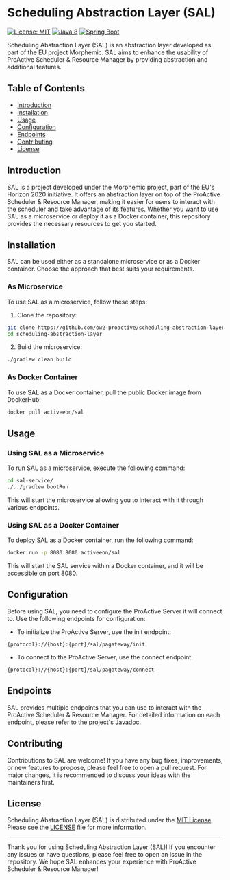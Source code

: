 # Scheduling Abstraction Layer (SAL)

[![License: MIT](https://img.shields.io/badge/License-MIT-yellow.svg)](https://opensource.org/licenses/MIT)
[![Java 8](https://img.shields.io/badge/Java-8-blue.svg)](https://www.oracle.com/java/technologies/javase-jdk8-downloads.html)
[![Spring Boot](https://img.shields.io/badge/Spring%20Boot-1.3.8-brightgreen.svg)](https://spring.io/projects/spring-boot)

Scheduling Abstraction Layer (SAL) is an abstraction layer developed as part of the EU project Morphemic. SAL aims to enhance the usability of ProActive Scheduler & Resource Manager by providing abstraction and additional features.

## Table of Contents

- [Introduction](#introduction)
- [Installation](#installation)
- [Usage](#usage)
- [Configuration](#configuration)
- [Endpoints](#endpoints)
- [Contributing](#contributing)
- [License](#license)

## Introduction

SAL is a project developed under the Morphemic project, part of the EU's Horizon 2020 initiative. It offers an abstraction layer on top of the ProActive Scheduler & Resource Manager, making it easier for users to interact with the scheduler and take advantage of its features. Whether you want to use SAL as a microservice or deploy it as a Docker container, this repository provides the necessary resources to get you started.

## Installation

SAL can be used either as a standalone microservice or as a Docker container. Choose the approach that best suits your requirements.

### As Microservice

To use SAL as a microservice, follow these steps:

1. Clone the repository:

```bash
git clone https://github.com/ow2-proactive/scheduling-abstraction-layer.git
cd scheduling-abstraction-layer
```

2. Build the microservice:

```bash
./gradlew clean build
```

### As Docker Container

To use SAL as a Docker container, pull the public Docker image from DockerHub:

```bash
docker pull activeeon/sal
```

## Usage

### Using SAL as a Microservice

To run SAL as a microservice, execute the following command:

```bash
cd sal-service/
./../gradlew bootRun
```

This will start the microservice allowing you to interact with it through various endpoints.

### Using SAL as a Docker Container

To deploy SAL as a Docker container, run the following command:

```bash
docker run -p 8080:8080 activeeon/sal
```

This will start the SAL service within a Docker container, and it will be accessible on port 8080.

## Configuration

Before using SAL, you need to configure the ProActive Server it will connect to. Use the following endpoints for configuration:

- To initialize the ProActive Server, use the init endpoint:

```
{protocol}://{host}:{port}/sal/pagateway/init
```

- To connect to the ProActive Server, use the connect endpoint:

```
{protocol}://{host}:{port}/sal/pagateway/connect
```

## Endpoints

[//]: #TODO (javadoc link to be added)
SAL provides multiple endpoints that you can use to interact with the ProActive Scheduler & Resource Manager. For detailed information on each endpoint, please refer to the project's [Javadoc](https://link-to-javadoc).

## Contributing

Contributions to SAL are welcome! If you have any bug fixes, improvements, or new features to propose, please feel free to open a pull request. For major changes, it is recommended to discuss your ideas with the maintainers first.

## License

Scheduling Abstraction Layer (SAL) is distributed under the [MIT License](https://github.com/ow2-proactive/scheduling-abstraction-layer/blob/master/LICENSE). Please see the [LICENSE](https://github.com/ow2-proactive/scheduling-abstraction-layer/blob/master/LICENSE) file for more information.

---

Thank you for using Scheduling Abstraction Layer (SAL)! If you encounter any issues or have questions, please feel free to open an issue in the repository. We hope SAL enhances your experience with ProActive Scheduler & Resource Manager!
